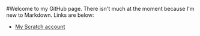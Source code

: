 #Welcome to my GitHub page. There isn't much at the moment because I'm new to Markdown. Links are below:
- [My Scratch account](https://scratch.mit.edu/users/hiPeeps124816/)
